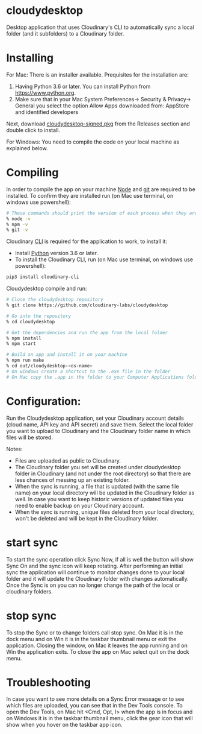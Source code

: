 # cloudydesktop
Desktop application that uses Cloudinary's CLI to automatically sync a local folder (and it subfolders) to a Cloudinary folder.

# Installing

For Mac:
There is an installer available.
Prequisites for the installation are:
1. Having Python 3.6 or later. You can install Python from https://www.python.org.
2. Make sure that in your Mac System Preferences-> Security & Privacy-> General you select the option Allow Apps downloaded from: AppStore and identified developers

Next, download [cloudydesktop-signed.pkg](https://github.com/cloudinary-labs/cloudydesktop/releases/download/v1.0-mac-alpha/cloudydesktop-sign.pkg) from the Releases section and double click to install.

For Windows:
You need to compile the code on your local machine as explained below.

# Compiling

In order to compile the app on your machine [Node](https://nodejs.org/en/) and [git](https://git-scm.com/downloads) are required to be installed. 
To confirm they are installed run (on Mac use terminal, on windows use powershell):
```bash
# These commands should print the version of each process when they are installed
% node -v
% npm -v
% git -v
```

Cloudinary [CLI](https://cloudinary.com/documentation/cloudinary_cli) is required for the application to work, to install it:
- Install [Python](https://www.python.org) version 3.6 or later.
- To install the Cloudinary CLI, run (on Mac use terminal, on windows use powershell):
```bash
pip3 install cloudinary-cli
```

Cloudydesktop compile and run:

```bash
# Clone the cloudydesktop repository
% git clone https://github.com/cloudinary-labs/cloudydesktop

# Go into the repository
% cd cloudydesktop

# Get the dependencies and run the app from the local folder
% npm install
% npm start

# Build an app and install it on your machine
% npm run make
% cd out/cloudydesktop-<os-name>
# On windows create a shortcut to the .exe file in the folder
# On Mac copy the .app in the folder to your Computer Applications folder
```

# Configuration:

Run the Cloudydesktop application, set your Cloudinary account details (cloud name, API key and API secret) and save them.
Select the local folder you want to upload to Cloudinary and the Cloudinary folder name in which files will be stored.

Notes:

- Files are uploaded as public to Cloudinary.
- The Cloudinary folder you set will be created under cloudydesktop folder in Cloudinary (and not under the root directory) so that there are less chances of messing up an existing folder.
- When the sync is running, a file that is updated (with the same file name) on your local directory will be updated in the Cloudinary folder as well. In case you want to keep historic versions of updated files you need to enable backup on your Cloudinary account.
- When the sync is running, unique files deleted from your local directory, won't be deleted and will be kept in the Cloudinary folder.

# start sync

To start the sync operation click Sync Now, if all is well the button will show Sync On and the sync icon will keep rotating. After performing an initial sync the application will continue to monitor changes done to your local folder and it will update the Cloudinary folder with changes automatically. Once the Sync is on you can no longer change the path of the local or cloudinary folders. 

# stop sync

To stop the Sync or to change folders call stop sync. On Mac it is in the dock menu and on Win it is in the taskbar thumbnail menu or exit the application. Closing the window, on Mac it leaves the app running and on Win the application exits. To close the app on Mac select quit on the dock menu.

# Troubleshooting

In case you want to see more details on a Sync Error message or to see which files are uploaded, you can see that in the Dev Tools console. To open the Dev Tools, on Mac hit <Cmd, Opt, I> when the app is in focus and on Windows it is in the taskbar thumbnail menu, click the gear icon that will show when you hover on the taskbar app icon.

